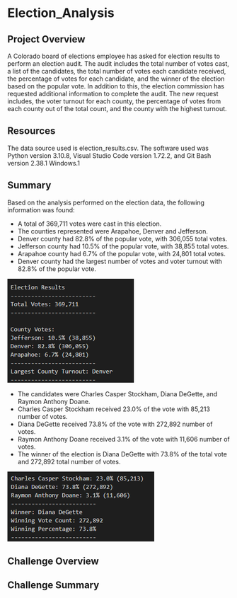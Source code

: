 # Election_Analysis

## Project Overview
A Colorado board of elections employee has asked for election results to perform an election audit. The audit includes the total number of votes cast, a list of the candidates, the total number of votes each candidate received, the percentage of votes for each candidate, and the winner of the election based on the popular vote. In addition to this, the election commission has requested additional information to complete the audit. The new request includes, the voter turnout for each county, the percentage of votes from each county out of the total count, and the county with the highest turnout.

## Resources
The data source used is election_results.csv. The software used was Python version 3.10.8, Visual Studio Code version 1.72.2, and Git Bash version 2.38.1 Windows.1

## Summary
Based on the analysis performed on the election data, the following information was found:
 - A total of 369,711 votes were cast in this election.
 - The counties represented were Arapahoe, Denver and Jefferson.
 - Denver county had 82.8% of the popular vote, with 306,055 total votes.
 - Jefferson county had 10.5% of the popular vote, with 38,855 total votes.
 - Arapahoe county had 6.7% of the popular vote, with 24,801 total votes.
 - Denver county had the largest number of votes and voter turnout with 82.8% of the popular vote.
 
 ![This is an image](/Resources/Election_Results_by_county_vote.png)
 
 - The candidates were Charles Casper Stockham, Diana DeGette, and Raymon Anthony Doane.
 - Charles Casper Stockham received 23.0% of the vote with 85,213 number of votes.
 - Diana DeGette received 73.8% of the vote with 272,892 number of votes.
 - Raymon Anthony Doane received 3.1% of the vote with 11,606 number of votes.
 - The winner of the election is Diana DeGette with 73.8% of the total vote and 272,892 total number of votes.

  ![This is an image](/Resources/Election_Results_by_candidate.png)
 

## Challenge Overview



## Challenge Summary


